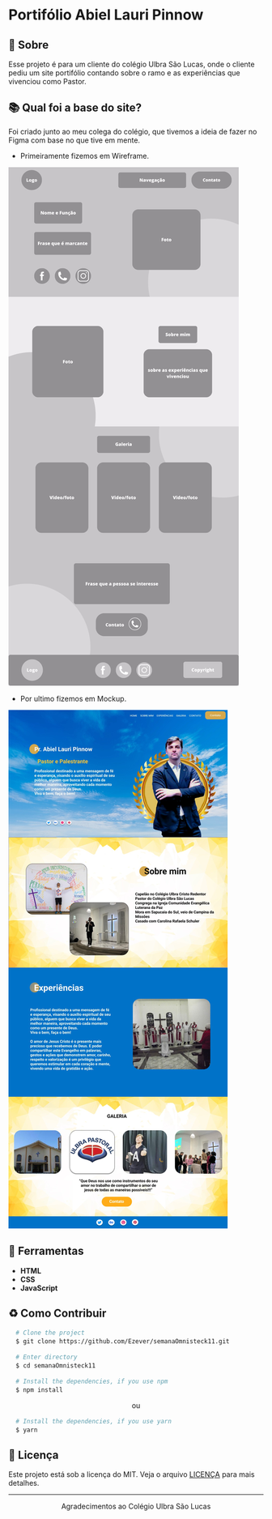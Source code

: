 # Portifólio Abiel Lauri Pinnow

## 📘 Sobre

Esse projeto é para um cliente do colégio Ulbra São Lucas, onde o cliente pediu um site portifólio contando sobre o ramo e as experiências que vivenciou como Pastor.

## 📚 Qual foi a base do site?

Foi criado junto ao meu colega do colégio, que tivemos a ideia de fazer no Figma com base no que tive em mente.
- Primeiramente fizemos em Wireframe.
  
<img src="./Projeto Ulbra/img/wireframe.jpg" />




- Por ultimo fizemos em Mockup.

<img src="./Projeto Ulbra/img/mockup.jpg"/>




## 🔨 Ferramentas

- **HTML**
- **CSS**
- **JavaScript**

## ♻️ Como Contribuir

```bash
  # Clone the project
  $ git clone https://github.com/Ezever/semanaOmnisteck11.git
```

```bash
  # Enter directory
  $ cd semanaOmnisteck11
```

```bash
  # Install the dependencies, if you use npm
  $ npm install
```

<p align="center">ou</p>

```bash
  # Install the dependencies, if you use yarn
  $ yarn
```

## 📜 Licença

Este projeto está sob a licença do MIT. Veja o arquivo <a href="https://github.com/Japolina/Abiel_Site/blob/main/LICENSE">LICENÇA</a> para mais detalhes.

---

<p align="center">Agradecimentos ao Colégio Ulbra São Lucas</p>
